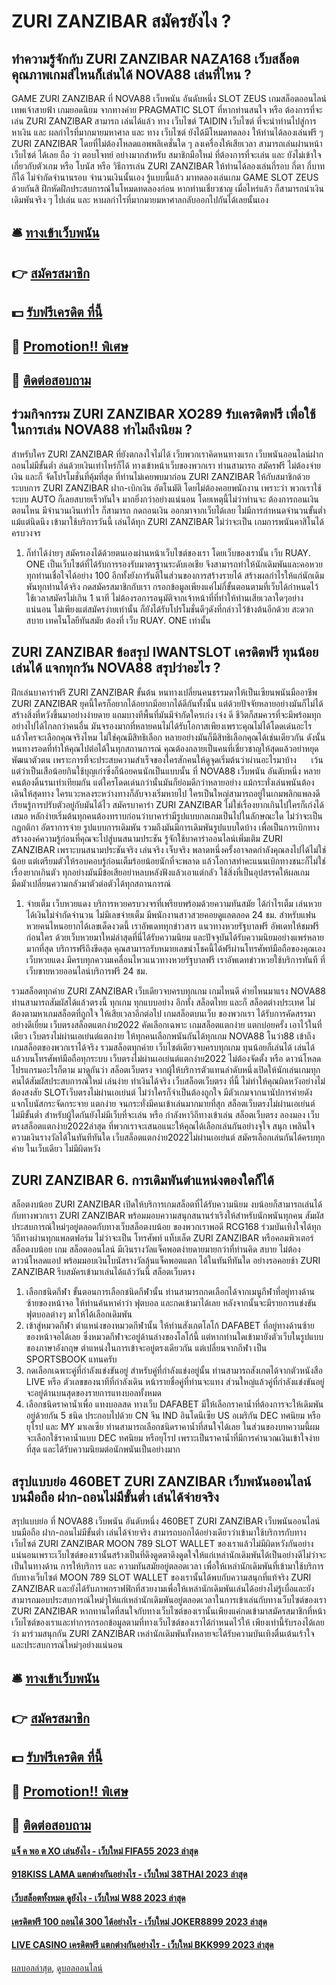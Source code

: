 # ZURI ZANZIBAR สมัครยังไง ?
## ทำความรู้จักกับ ZURI ZANZIBAR NAZA168 เว็บสล็อตคุณภาพเกมส์ไหนก็เล่นได้ NOVA88 เล่นที่ไหน ?
GAME ZURI ZANZIBAR ที่ NOVA88 เว็บพนัน อันดับหนึ่ง SLOT ZEUS เกมสล็อตออนไลน์ เทพเจ้าสายฟ้า เกมยอดนิยม จากทางค่าย PRAGMATIC SLOT ที่หากท่านสนใจ หรือ ต้องการที่จะเล่น ZURI ZANZIBAR สามารถ เล่นได้แล้ว ทาง เว็บไซต์ TAIDIN เว็บไซต์ ที่จะนำท่านไปสู่การหาเงิน และ ผลกำไรที่มากมายมหาศาล และ ทาง เว็บไซต์ ยังได้มีโหมดทดลอง ให้ท่านได้ลองเล่นฟรี ๆ ZURI ZANZIBAR โดยที่ไม่ต้องโหลดแอพพลิเคชั่นใด ๆ ลงเครื่องให้เสียเวลา สามารถเล่นผ่านหน้า เว็บไซต์ ได้เลย ถือ ว่า ตอบโจทย์ อย่างมากสำหรับ สมาชิกมือใหม่ ที่ต้องการที่จะเล่น และ ยังไม่เข้าใจเกี่ยวกับตัวเกม หรือ โบนัส หรือ วิธีการเล่น ZURI ZANZIBAR ให้ท่านได้ลองเล่นกี่รอบ กี่ตา กี่บาทก็ได้ ไม่จำกัดจำนานรอบ จำนวนเงินนั้นเอง รู้แบบนี้แล้ว มาทดลองเล่นเกม GAME SLOT ZEUS ด้วยกันสิ ฝึกหัดฝึกประสบการณ์ในโหมดทดลองก่อน หากท่านเชี่ยวชาญ เมื่อไหร่แล้ว ก็สามารถนำเงินเดิมพันจริง ๆ ไปเล่น และ หาผลกำไรที่มากมายมหาศาลกลับออกไปกันได้เลยนั้นเอง

## 🛎 [ทางเข้าเว็บพนัน](https://bit.ly/3SdLNi2)
## 👉 [สมัครสมาชิก](https://bit.ly/3SdLNi2)
## 💵 [รับฟรีเครดิต ที่นี้](https://bit.ly/3dyRKHj)
## 👑 [Promotion!! พิเศษ](https://bit.ly/3dyRKHj)
## 📱 [ติดต่อสอบถาม](https://bit.ly/3dyRKHj)

## ร่วมกิจกรรม ZURI ZANZIBAR XO289 รับเครดิตฟรี เพื่อใช้ในการเล่น NOVA88 ทำไมถึงนิยม ?
สำหรับใคร ZURI ZANZIBAR ที่ยังตกลงใจไม่ได้ เว็บพวกเราคิดหนทางแรก เว็บพนันออนไลน์ฝากถอนไม่มีขั้นต่ำ ล่นด้วยเงินเท่าไหร่ก็ได้ ทางเข้าหน้าเว็บของพวกเรา ท่านสามารถ สมัครฟรี ไม่ต้องจ่ายเงิน และก็ จัดโปรโมชั่นที่คุ้มที่สุด ที่ท่านไม่เคยพบมาก่อน ZURI ZANZIBAR ให้กับสมาชิกด้วย ระบบการ ZURI ZANZIBAR ฝาก-เบิกเงิน อัตโนมัติ โดยไม่ต้องคอยพนักงาน เพราะว่า พวกเราใช้ระบบ AUTO ก็เลยสบายเร็วทันใจ มากยิ่งกว่าอย่างแน่นอน โดยเหตุนี้ไม่ว่าท่านจะ ต้องการถอนเงิน ตอนไหน มีจำนวนเงินเท่าไร ก็สามารถ กดถอนเงิน ออกมาจากเว็บได้เลย ไม่มีการกำหนดจำนวนขั้นต่ำแม้แต่นิดนึง เข้ามาใช้บริการวันนี้ เล่นได้ทุก ZURI ZANZIBAR ไม่ว่าจะเป็น เกมการพนันคาสิโนได้ครบวงจร
1. ก็ทำได้ง่ายๆ สมัครเองได้ด้วยตนเองผ่านหน้าเว็บไซต์ของเรา โดยเว็บของเรานั้น เว็บ RUAY. ONE เป็นเว็บไซต์ที่ได้รับการรองรับมาตรฐานระดับเอเชีย จึงสามารถทำให้นักเดิมพันและคอหวยทุกท่านเชื่อใจได้อย่าง 100 อีกทั้งยังการันตีในส่วนของการสร้างรายได้ สร้างผลกำไรให้แก่นักเดิมพันทุกท่านได้จริง กดสมัครสมาชิกกับเรา กรอกข้อมูลเพียงแค่ไม่กี่ขั้นตอนตามที่เว็บได้กำหนดไว้ ใช้เวลาสมัครไม่เกิน 1 นาที ไม่ต้องรอการอนุมัติจากเจ้าหน้าที่ที่ทำให้ท่านเสียเวลาใดๆอย่างแน่นอน ไม่เพียงแต่สมัครง่ายเท่านั้น ก็ยังได้รับโปรโมชั่นดีๆดังที่กล่าวไว้ข้างต้นอีกด้วย สะดวกสบาย เทคโนโลยีทันสมัย ต้องที่ เว็บ RUAY. ONE เท่านั้น

## ZURI ZANZIBAR ข้อสรุป IWANTSLOT เครดิตฟรี ทุนน้อยเล่นได้ แจกทุกวัน NOVA88 สรุปว่าอะไร ?
ฝึกเล่นบาคาร่าฟรี ZURI ZANZIBAR ขั้นต้น หนทางเปลี่ยนคนธรรมดาให้เป็นเซียนพนันมืออาชีพ ZURI ZANZIBAR ยุคนี้ใครก็อยากได้อยากมีอยากได้ดีกันทั้งนั้น แต่ด้วยปัจจัยหลายอย่างมันก็ไม่ได้สร้างสิ่งที่หวังขึ้นมาอย่างง่ายดาย แถมบางทีพื้นที่มันมีจำกัดใครเก่ง เจ๋ง ดี ชีวิตก็สมควรที่จะมีพร้อมทุกอย่างไปได้ไกลกว่าคนอื่น มันจรองมากที่หลายคนไม่ได้รับโอกาสเพียงเพราะคุณไม่ได้โดดเด่นอะไร แล้วใครจะเลือกคุณจริงไหม ไม่ใช่คุณมีสิทธิเลือก หลายอย่างมันก็มีสิทธิเลือกคุณได้เช่นเดียวกัน ดังนั้นหนทางรอดที่ทำให้คุณไปต่อได้ในทุกสถานการณ์ คุณต้องกลายเป็นคนที่เชี่ยวชาญให้สุดแล้วอย่าหยุดพัฒนาตัวตน เพราะการที่จะประสบความสำเร็จของใครสักคนให้ดูจุดเริ่มต้นว่าผ่านอะไรมาบ้าง      เว้นแต่ว่าเป็นเสือน้อยกินใช้บุญเก่าซึ่งก็น้อยคนนักเป็นแบบนั้น ที่ NOVA88 เว็บพนัน อันดับหนึ่ง หลายคนต้องดิ้นรนเท่าเทียมกัน แต่ใครโดดเด่นกว่านั้นมันก็ย่อมดีกว่าหลายอย่าง แม้กระทั่งเล่นพนันต้องเดินให้สุดทาง ใครแวะหลงระหว่างทางก็ลับจางเริ่มหายไป ใครเป็นใหญ่สามารถอยู่ในเกมพลิกแพลงดีเรียนรู้การปรับตัวอยู่กับมันได้ไว สมัครบาคาร่า ZURI ZANZIBAR ไม่ใช่เรื่องยากเกินไปใครก็เก่งได้เสมอ หลักง่ายเริ่มต้นทุกคนต้องทราบก่อนว่าบาคาร่ามีรูปแบบกลเกมเป็นไปในลักษณะใด ไม่ว่าจะเป็นกฎกติกา อัตราการจ่าย รูปแบบการเดิมพัน รวมถึงมันมีการเดิมพันรูปแบบใดบ้าง เพื่อเป็นการเบิกทางสร้างองค์ความรู้ก่อนที่คุณจะไปสู่บนสนามประชัน รู้จักใช้บาคาร่าออนไลน์เพิ่มเติม ZURI ZANZIBAR เพราะบนสนามประชันจริง เล่นจริง เจ็บจริง พลาดหนึ่งครั้งอาจลดกำลังคุณลงไปได้ไม่ใช่น้อย แต่เตรียมตัวให้รอบคอบรู้ก่อนเต็มร้อยน้อยนักที่จะพลาด แล้วโอกาสทำคะแนนเบิกทางชนะก็ไม่ใช่เรื่องยากเกินตัว ทุกอย่างมันมีข้อเสียอย่าหลบหลังฟังแล้วเอาแต่กลัว ใช้สิ่งที่เป็นอุปสรรคให้ผลเกมมืดมัวเปลี่ยนความกลัวมาตัวต่อตัวได้ทุกสถานการณ์
1. จ่ายเต็ม เว็บหวยแดง บริการหวยครบวงจรที่เพรียบพร้อมด้วยความทันสมัย ​​ได้กำไรเต็ม เล่นหวยได้เงินไม่จำกัดจำนวน ไม่มีเลขจ่ายเต็ม มีพนักงานสาวสวยคอยดูแลตลอด 24 ชม. สำหรับแฟนหวยคนไหนอยากได้เลขเด็ดงวดนี้ เราอัพเดททุกข่าวสาร แนวทางหวยรัฐบาลฟรี อัพเดทให้ชมฟรีก่อนใคร ด้วยเว็บหวยมาใหม่ล่าสุดที่นี่ได้รับความนิยม และปัจจุบันได้รับความนิยมอย่างแพร่หลายมากที่สุด บริการฟรีถึงขีดสุด คุณสามารถรับหมายเลขนำโชคนี้ได้ฟรีผ่านโทรศัพท์มือถือของคุณเอง เว็บหวยแดง มีครบทุกความเคลื่อนไหวแนวทางหวยรัฐบาลฟรี เราอัพเดทข่าวหวยใช้บริการทันที ที่เว็บขายหวยออนไลน์บริการฟรี 24 ชม.

รวมสล็อตทุกค่าย ZURI ZANZIBAR เว็บเดียวจบครบทุกเกม เกมไหนดี ค่ายไหนมาแรง NOVA88 ท่านสามารถสัมผัสได้แล้วตรงนี้ ทุกเกม ทุกแบบอย่าง อีกทั้ง สล็อตไทย และก็ สล็อตต่างประเทศ ไม่ต้องตามหาเกมสล็อตที่ถูกใจ ให้เสียเวลาอีกต่อไป เกมสล็อตบนเว็บ ของพวกเรา ได้รับการคัดสรรมาอย่างดีเยี่ยม เว็บตรงสล็อตแตกง่าย2022 คัดเลือกเฉพาะ เกมสล็อตแตกง่าย แตกบ่อยครั้ง เอาไว้ในที่เดียว เว็บตรงไม่ผ่านเอเย่นต์แตกง่าย ให้ทุกคนเลือกพนันกันได้ทุกเกม NOVA88 โนว่า88 เข้าถึงเกมสล็อตของพวกเราได้จริง รวมสล็อตทุกค่าย เว็บไซต์เดียวจบครบทุกเกม ทุนน้อยก็เล่นได้ เล่นได้แล้วบนโทรศัพท์มือถือทุกระบบ เว็บตรงไม่ผ่านเอเย่นต์แตกง่าย2022 ไม่ต้องจัดตั้ง หรือ ดาวน์โหลดโปรแกรมอะไรก็ตาม
มาดูกันว่า สล็อตเว็บตรง จากผู้ให้บริการตัวแทนลำดับหนึ่งเปิดให้นักเล่นเกมทุกคนได้สัมผัสประสบการณ์ใหม่ เล่นง่าย ทำเงินได้จริง เว็บสล็อตเว็บตรง ที่นี้ ไม่ทำให้คุณผิดหวังอย่างไม่ต้องสงสัย SLOTเว็บตรงไม่ผ่านเอเย่นต์ ไม่ว่าใครก็จำเป็นต้องถูกใจ มีตัวเกมจากนานัปการค่ายดัง แจกโบนัสกระจัดกระจาย แตกง่าย จนกระทั่งมีคนเข้าเล่นมากมายที่สุก สล็อตเว็บตรงไม่ผ่านเอเย่นต์ไม่มีขั้นต่ำ สำหรับผู้ใดกันยังไม่มีเว็บที่จะเล่น หรือ กำลังหาวิถีทางเข้าเล่น สล็อตเว็บตรง ลองมอง เว็บตรงสล็อตแตกง่าย2022ล่าสุด ที่พวกเราจะเสนอแนะให้คุณได้เลือกเล่นกันอย่างจุใจ สนุก เพลินใจ ความเงินรางวัลได้ในทันทีทันใด เว็บสล็อตแตกง่าย2022ไม่ผ่านเอเย่นต์ สมัครเลือกเล่นกันได้ครบทุกค่าย ในเว็บเดียว ไม่มีผิดหวัง

## ZURI ZANZIBAR 6. การเดิมพันตำแหน่งตองใดก็ได้
สล็อตงบน้อย ZURI ZANZIBAR เปิดให้บริการเกมสล็อตที่ได้รับความนิยม งบน้อยก็สามารถเล่นได้ กับทางพวกเรา ZURI ZANZIBAR พร้อมมอบความสนุกสนานร่าเริงให้สำหรับนักพนันทุกคน สัมผัสประสบการณ์ใหม่ๆอยู่ตลอดกับทางเว็บสล็อตงบน้อย ของพวกเราพอดี RCG168 ร่วมบันเทิงใจได้ทุกวิถีทางผ่านทุกแพลตฟอร์ม ไม่ว่าจะเป็น โทรศัพท์ แท็บเล็ต ZURI ZANZIBAR หรือคอมพิวเตอร์ สล็อตงบน้อย เกม สล็อตออนไลน์ มีเงินรางวัลแจ็คพอตง่ายดายมายกว่าที่ท่านคิด สบาย ไม่ต้องดาวน์โหลดแอป พร้อมมอบเงินโบนัสรางวัลลุ้นแจ็คพอตแตก ได้ในทันทีทันใด อย่างรอคอยช้า ZURI ZANZIBAR รีบสมัครเข้ามาเล่นได้แล้ววันนี้ สล็อตเว็บตรง
1. เลือกชนิดกีฬา ขั้นตอนการเลือกชนิดกีฬานั้น ท่านสามารถกดเลือกได้จากเมนูกีฬาที่อยู่ทางด้านซ้ายของหน้าจอ ให้ท่านค้นหาคำว่า ฟุตบอล และกดเข้ามาได้เลย หลังจากนั้นจะมีรายการแข่งขันฟุตบอลต่างๆ มาให้ได้เลือกเดิมพัน
2. เข้าสู่หมวดกีฬา ตำแหน่งของหมวดกีฬานั้น ให้ท่านสังเกตโลโก้ DAFABET ที่อยู่ทางด้านซ้ายของหน้าจอได้เลย ซึ่งหมวดกีฬาจะอยู่ด้านล่างของโลโก้นี้ แต่หากท่านใดเข้ามายังตัวเว็บในรูปแบบของภาษาอังกฤษ ตำแหน่งในการเข้าจะอยู่ตรงเดียวกัน แต่เปลี่ยนจากกีฬา เป็น SPORTSBOOK แทนครับ
3. กดเลือกเฉพาะคู่ที่กำลังแข่งขันอยู่ สำหรับคู่ที่กำลังแข่งอยู่นั้น ท่านสามารถสังเกตได้จากตัวหนังสือ LIVE หรือ ตัวเลขของนาทีที่กำลังเดิน หน้ารายชื่อคู่ที่ท่านจะแทง ส่วนใหญ่แล้วคู่ที่กำลังแข่งขันอยู่ จะอยู่ด้านบนสุดของรายการแทงบอลทั้งหมด
4. เลือกชนิดราคาน้ำเพื่อ แทงบอลสด ทางเว็บ DAFABET มีให้เลือกราคาน้ำที่ต้องการจะให้เดิมพันอยู่ด้วยกัน 5 ชนิด ประกอบไปด้วย CN จีน IND อินโดนีเซีย US อเมริกัน DEC ทศนิยม หรือยุโรป และ MY มาเลเซีย ท่านสามารถเลือกชนิดราคาน้ำที่สนใจได้เลย ในส่วนของบทความนี้ผมจะเลือกใช้ราคาน้ำแบบ DEC ทศนิยม หรือยุโรป เพราะเป็นราคาน้ำที่มีการคำนวณเงินเข้าใจง่ายที่สุด และได้รับความนิยมต่อนักพนันเป็นอย่างมาก

## สรุปแบบย่อ 460BET ZURI ZANZIBAR เว็บพนันออนไลน์ บนมือถือ ฝาก-ถอนไม่มีขั้นต่ำ เล่นได้จ่ายจริง
สรุปแบบย่อ ที่ NOVA88 เว็บพนัน อันดับหนึ่ง 460BET ZURI ZANZIBAR เว็บพนันออนไลน์ บนมือถือ ฝาก-ถอนไม่มีขั้นต่ำ เล่นได้จ่ายจริง สามารถบอกได้อย่างเดียวว่าเข้ามาใช้บริการกับทางเว็บไซต์ ZURI ZANZIBAR MOON 789 SLOT WALLET ของเราแล้วไม่มีผิดหวังกันอย่างแน่นอนเพราะเว็บไซต์ของเรานั้นสร้างเป็นที่ดึงดูดตาดึงดูดใจให้แก่เหล่านักเดิมพันได้เป็นอย่างดีไม่ว่าจะเป็นในทางด้าน การให้บริการ และ ความทันสมัยอยู่ตลอดเวลา เพื่อให้เหล่านักเดิมพันที่เข้ามาใช้บริการกับทางเว็บไซต์ MOON 789 SLOT WALLET ของเรานั้นได้พบกับความสนุกที่แท้จริง ZURI ZANZIBAR และยังได้รับภาพกราฟฟิกที่สวยงามเพื่อให้เหล่านักเดิมพันเล่นได้อย่างไม่รู้เบื่อและยังสามารถมอบประสบการณ์ใหม่ๆให้แก่เหล่านักเดิมพันอยู่ตลอดเวลาในการเข้าเล่นกับทางเว็บไซต์ของเรา ZURI ZANZIBAR หากทานใดที่สนใจกับทางเว็บไซต์ของเรานั้นเพียงแค่กดเข้ามาสมัครสมาชิกที่หน้าเว็บไซต์ของเราและทำการกรอกข้อมูลตามที่ทางเว็บไซต์ของเราได้กำหนดไว้ให้ เพียงเท่านี้รับรองได้เลยว่า มาร่วมสนุกกัน ZURI ZANZIBAR เหล่านักเดิมพันทั้งหลายจะได้รับความบันเทิงตื่นเต้นเร้าใจและประสบการณ์ใหม่ๆอย่างแน่นอน

## 🛎 [ทางเข้าเว็บพนัน](https://bit.ly/3SdLNi2)
## 👉 [สมัครสมาชิก](https://bit.ly/3SdLNi2)
## 💵 [รับฟรีเครดิต ที่นี้](https://bit.ly/3dyRKHj)
## 👑 [Promotion!! พิเศษ](https://bit.ly/3dyRKHj)
## 📱 [ติดต่อสอบถาม](https://bit.ly/3dyRKHj)

#### [แจ็ ค พอ ต XO เล่นยังไง - เว็บใหม่ FIFA55 2023 ล่าสุด](https://atom.io/themes/แจ็%20ค%20พอ%20ต%20xo%20เล่นยังไง%20-%20เว็บใหม่%20fifa55%202023%20ล่าสุด)
#### [918KISS LAMA แตกต่างกันอย่างไร - เว็บใหม่ 38THAI 2023 ล่าสุด](https://atom.io/themes/918kiss%20lama%20แตกต่างกันอย่างไร%20-%20เว็บใหม่%2038thai%202023%20ล่าสุด)
#### [เว็บสล็อตทั้งหมด ดูยังไง - เว็บใหม่ W88 2023 ล่าสุด](https://atom.io/themes/เว็บสล็อตทั้งหมด%20ดูยังไง%20-%20เว็บใหม่%20w88%202023%20ล่าสุด)
#### [เครดิตฟรี 100 ถอนได้ 300 ได้อย่างไร - เว็บใหม่ JOKER8899 2023 ล่าสุด](https://atom.io/themes/เครดิตฟรี%20100%20ถอนได้%20300%20ได้อย่างไร%20-%20เว็บใหม่%20joker8899%202023%20ล่าสุด)
#### [LIVE CASINO เครดิตฟรี แตกต่างกันอย่างไร - เว็บใหม่ BKK999 2023 ล่าสุด](https://atom.io/themes/live%20casino%20เครดิตฟรี%20แตกต่างกันอย่างไร%20-%20เว็บใหม่%20bkk999%202023%20ล่าสุด)

[ผลบอลล่าสุด](https://siamsport.tv "ผลบอลล่าสุด"), [ดูบอลออนไลน์](https://siamsport.tv/ดูบอลสด "ดูบอลออนไลน์")